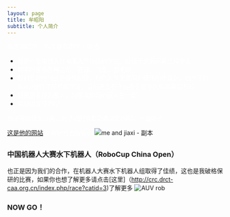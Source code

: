```yaml
---
layout: page
title: 牟昭阳
subtitle: 个人简介
---
```


 <font face="黑体" color=White>我是牟昭阳， 以下是我的个人简述:</font>

- <font face="黑体" color=White>我是一名来自大连海事大学19级的学生，就读于交通运输工程专业</font>
- <font face="黑体" color=White>我平时喜欢各种运动，篮球、飞盘、羽毛球</font>
- <font face="黑体" color=White>我的爱好与特长是音乐制作，我在大学无意间对音乐制作着迷，自学了FL Studio进行了简单的学习，目前还没有作品集但是不久的将来会有的</font>
- <font face="黑体" color=White>我把朋友视为家人，我喜欢和我的家人在一起</font>
- <font face="黑体" color=White>我超级喜欢猫🐱</font>

 <font face="黑体" color=White>你还需要什么？奥，对了我的挚友郑嘉熙的网站，不是吗？</font>
 
 [这是他的网站](https://jiaxizheng.com) <font face="黑体" color=White>你肯定想去看看👍</font>
 ![me and jiaxi - 副本](https://user-images.githubusercontent.com/105697385/173613760-d751b814-a326-493e-ab69-fc4914f874bb.jpg)


### 中国机器人大赛水下机器人（RoboCup China Open）

也正是因为我们的合作，在机器人大赛水下机器人组取得了佳绩，这也是我破格保研的比赛，如果你也想了解更多请点击[这里]（http://crc.drct-caa.org.cn/index.php/race?catid=3)了解更多
![AUV rob](https://user-images.githubusercontent.com/105697385/173711212-db5552e3-7b6b-4cbb-9079-754a46681046.png)
### NOW GO！
